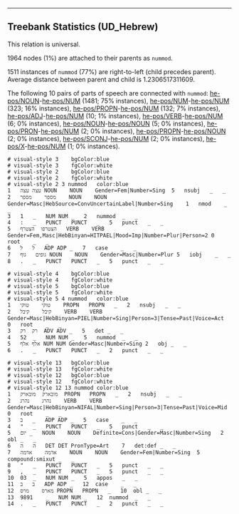 

--------------------------------------------------------------------------------

## Treebank Statistics (UD_Hebrew)

This relation is universal.

1964 nodes (1%) are attached to their parents as `nummod`.

1511 instances of `nummod` (77%) are right-to-left (child precedes parent).
Average distance between parent and child is 1.2306517311609.

The following 10 pairs of parts of speech are connected with `nummod`: [he-pos/NOUN]()-[he-pos/NUM]() (1481; 75% instances), [he-pos/NUM]()-[he-pos/NUM]() (323; 16% instances), [he-pos/PROPN]()-[he-pos/NUM]() (132; 7% instances), [he-pos/ADJ]()-[he-pos/NUM]() (10; 1% instances), [he-pos/VERB]()-[he-pos/NUM]() (6; 0% instances), [he-pos/NOUN]()-[he-pos/NOUN]() (5; 0% instances), [he-pos/PRON]()-[he-pos/NUM]() (2; 0% instances), [he-pos/PROPN]()-[he-pos/NOUN]() (2; 0% instances), [he-pos/SCONJ]()-[he-pos/NUM]() (2; 0% instances), [he-pos/X]()-[he-pos/NUM]() (1; 0% instances).


~~~ conllu
# visual-style 3	bgColor:blue
# visual-style 3	fgColor:white
# visual-style 2	bgColor:blue
# visual-style 2	fgColor:white
# visual-style 2 3 nummod	color:blue
1	עצה	עצה	NOUN	NOUN	Gender=Fem|Number=Sing	5	nsubj	_	_
2	מספר	מספר	NOUN	NOUN	Gender=Masc|HebSource=ConvUncertainLabel|Number=Sing	1	nmod	_	_
3	1	_	NUM	NUM	_	2	nummod	_	_
4	:	_	PUNCT	PUNCT	_	5	punct	_	_
5	הצטרפו	הצטרף	VERB	VERB	Gender=Fem,Masc|HebBinyan=HITPAEL|Mood=Imp|Number=Plur|Person=2	0	root	_	_
6	ל	ל	ADP	ADP	_	7	case	_	_
7	גופים	גוף	NOUN	NOUN	Gender=Masc|Number=Plur	5	iobj	_	_
8	.	_	PUNCT	PUNCT	_	5	punct	_	_

~~~


~~~ conllu
# visual-style 4	bgColor:blue
# visual-style 4	fgColor:white
# visual-style 5	bgColor:blue
# visual-style 5	fgColor:white
# visual-style 5 4 nummod	color:blue
1	טוקי	טוקי	PROPN	PROPN	_	2	nsubj	_	_
2	קיבל	קיבל	VERB	VERB	Gender=Masc|HebBinyan=PIEL|Number=Sing|Person=3|Tense=Past|Voice=Act	0	root	_	_
3	רק	רק	ADV	ADV	_	5	det	_	_
4	52	_	NUM	NUM	_	5	nummod	_	_
5	אלף	אלף	NUM	NUM	Gender=Masc|Number=Sing	2	obj	_	_
6	.	_	PUNCT	PUNCT	_	2	punct	_	_

~~~


~~~ conllu
# visual-style 13	bgColor:blue
# visual-style 13	fgColor:white
# visual-style 12	bgColor:blue
# visual-style 12	fgColor:white
# visual-style 12 13 nummod	color:blue
1	מובארק	מובארק	PROPN	PROPN	_	2	nsubj	_	_
2	נהרג	נהרג	VERB	VERB	Gender=Masc|HebBinyan=NIFAL|Number=Sing|Person=3|Tense=Past|Voice=Mid	0	root	_	_
3	ב	_	ADP	ADP	_	5	case	_	_
4	"	_	PUNCT	PUNCT	_	5	punct	_	_
5	יום	_	NOUN	NOUN	Definite=Cons|Gender=Masc|Number=Sing	2	obl	_	_
6	ה	ה	DET	DET	PronType=Art	7	det:def	_	_
7	אדמה	אדמה	NOUN	NOUN	Gender=Fem|Number=Sing	5	compound:smixut	_	_
8	"	_	PUNCT	PUNCT	_	5	punct	_	_
9	,	_	PUNCT	PUNCT	_	5	punct	_	_
10	03	_	NUM	NUM	_	5	appos	_	_
11	ב	ב	ADP	ADP	_	12	case	_	_
12	מארס	מרס	PROPN	PROPN	_	10	obl	_	_
13	9891	_	NUM	NUM	_	12	nummod	_	_
14	.	_	PUNCT	PUNCT	_	2	punct	_	_

~~~


